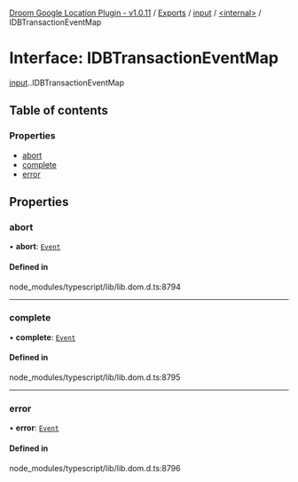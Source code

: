 [Droom Google Location Plugin - v1.0.11](../README.md) / [Exports](../modules.md) / [input](../modules/input.md) / [<internal\>](../modules/input._internal_.md) / IDBTransactionEventMap

# Interface: IDBTransactionEventMap

[input](../modules/input.md).[<internal>](../modules/input._internal_.md).IDBTransactionEventMap

## Table of contents

### Properties

- [abort](input._internal_.IDBTransactionEventMap.md#abort)
- [complete](input._internal_.IDBTransactionEventMap.md#complete)
- [error](input._internal_.IDBTransactionEventMap.md#error)

## Properties

### abort

• **abort**: [`Event`](../modules/input._internal_.md#event)

#### Defined in

node_modules/typescript/lib/lib.dom.d.ts:8794

___

### complete

• **complete**: [`Event`](../modules/input._internal_.md#event)

#### Defined in

node_modules/typescript/lib/lib.dom.d.ts:8795

___

### error

• **error**: [`Event`](../modules/input._internal_.md#event)

#### Defined in

node_modules/typescript/lib/lib.dom.d.ts:8796
